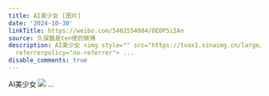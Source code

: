 ```yaml
---
title: AI美少女 [图片]
date: '2024-10-30'
linkTitle: https://weibo.com/5402554084/OE0P5i5An
source: 久保醬是ten使的微博
description: AI美少女 <img style="" src="https://tvax1.sinaimg.cn/large/005TCz76gy1hv4zegw1stj31771kwdq0.jpg"
  referrerpolicy="no-referrer"> ...
disable_comments: true
---
```

AI美少女 <img style="" src="https://tvax1.sinaimg.cn/large/005TCz76gy1hv4zegw1stj31771kwdq0.jpg" referrerpolicy="no-referrer"> ...